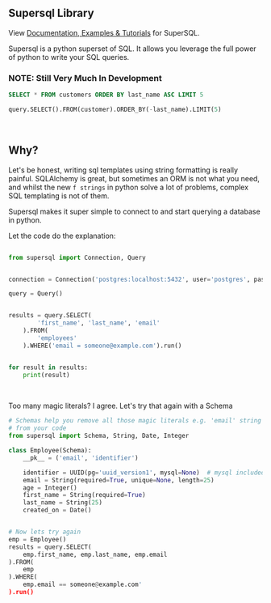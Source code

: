 ## Supersql Library

View [Documentation, Examples &amp; Tutorials](https://rayattack.github.io/supersql) for SuperSQL.


Supersql is a python superset of SQL. It allows you leverage the full power of python to
write your SQL queries.


### NOTE: Still Very Much In Development

```sql
SELECT * FROM customers ORDER BY last_name ASC LIMIT 5
```


```py
query.SELECT().FROM(customer).ORDER_BY(-last_name).LIMIT(5)
```

&nbsp;

## Why?
Let's be honest, writing sql templates using string formatting is really painful.
SQLAlchemy is great, but sometimes an ORM is not what you need, and whilst the new
`f strings` in python solve a lot of problems, complex SQL templating is not of
them.

Supersql makes it super simple to connect to and start querying a database in python.

Let the code do the explanation:
```py

from supersql import Connection, Query


connection = Connection('postgres:localhost:5432', user='postgres', password='postgres')

query = Query()


results = query.SELECT(
        'first_name', 'last_name', 'email'
    ).FROM(
        'employees'
    ).WHERE('email = someone@example.com').run()


for result in results:
    print(result)

```

&nbsp;

Too many magic literals? I agree. Let's try that again with a Schema

```py
# Schemas help you remove all those magic literals e.g. 'email' string typed twice
# from your code
from supersql import Schema, String, Date, Integer

class Employee(Schema):
    __pk__ = ('email', 'identifier')

    identifier = UUID(pg='uuid_version1', mysql=None)  # mysql included for examples sake
    email = String(required=True, unique=None, length=25)
    age = Integer()
    first_name = String(required=True)
    last_name = String(25)
    created_on = Date()


# Now lets try again
emp = Employee()
results = query.SELECT(
    emp.first_name, emp.last_name, emp.email
).FROM(
    emp
).WHERE(
    emp.email == someone@example.com'
).run()
```
